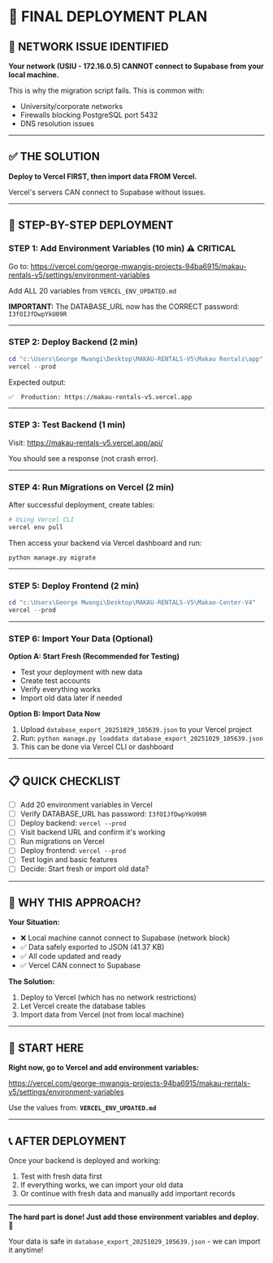 # 🎯 FINAL DEPLOYMENT PLAN

## 🔴 NETWORK ISSUE IDENTIFIED

**Your network (USIU - 172.16.0.5) CANNOT connect to Supabase from your local machine.**

This is why the migration script fails. This is common with:
- University/corporate networks
- Firewalls blocking PostgreSQL port 5432
- DNS resolution issues

---

## ✅ THE SOLUTION

**Deploy to Vercel FIRST, then import data FROM Vercel.**

Vercel's servers CAN connect to Supabase without issues.

---

## 🚀 STEP-BY-STEP DEPLOYMENT

### STEP 1: Add Environment Variables (10 min) ⚠️ CRITICAL

Go to: https://vercel.com/george-mwangis-projects-94ba6915/makau-rentals-v5/settings/environment-variables

Add ALL 20 variables from `VERCEL_ENV_UPDATED.md`

**IMPORTANT:** The DATABASE_URL now has the CORRECT password: `I3fOIJfDwpYkU09R`

---

### STEP 2: Deploy Backend (2 min)

```powershell
cd "c:\Users\George Mwangi\Desktop\MAKAU-RENTALS-V5\Makau Rentals\app"
vercel --prod
```

Expected output:
```
✅  Production: https://makau-rentals-v5.vercel.app
```

---

### STEP 3: Test Backend (1 min)

Visit: https://makau-rentals-v5.vercel.app/api/

You should see a response (not crash error).

---

### STEP 4: Run Migrations on Vercel (2 min)

After successful deployment, create tables:

```powershell
# Using Vercel CLI
vercel env pull
```

Then access your backend via Vercel dashboard and run:
```
python manage.py migrate
```

---

### STEP 5: Deploy Frontend (2 min)

```powershell
cd "c:\Users\George Mwangi\Desktop\MAKAU-RENTALS-V5\Makao-Center-V4"
vercel --prod
```

---

### STEP 6: Import Your Data (Optional)

**Option A: Start Fresh (Recommended for Testing)**
- Test your deployment with new data
- Create test accounts
- Verify everything works
- Import old data later if needed

**Option B: Import Data Now**
1. Upload `database_export_20251029_105639.json` to your Vercel project
2. Run: `python manage.py loaddata database_export_20251029_105639.json`
3. This can be done via Vercel CLI or dashboard

---

## 📋 QUICK CHECKLIST

- [ ] Add 20 environment variables in Vercel
- [ ] Verify DATABASE_URL has password: `I3fOIJfDwpYkU09R`
- [ ] Deploy backend: `vercel --prod`
- [ ] Visit backend URL and confirm it's working
- [ ] Run migrations on Vercel
- [ ] Deploy frontend: `vercel --prod`
- [ ] Test login and basic features
- [ ] Decide: Start fresh or import old data?

---

## 🔧 WHY THIS APPROACH?

**Your Situation:**
- ❌ Local machine cannot connect to Supabase (network block)
- ✅ Data safely exported to JSON (41.37 KB)
- ✅ All code updated and ready
- ✅ Vercel CAN connect to Supabase

**The Solution:**
1. Deploy to Vercel (which has no network restrictions)
2. Let Vercel create the database tables
3. Import data from Vercel (not from local machine)

---

## 🎯 START HERE

**Right now, go to Vercel and add environment variables:**

https://vercel.com/george-mwangis-projects-94ba6915/makau-rentals-v5/settings/environment-variables

Use the values from: **`VERCEL_ENV_UPDATED.md`**

---

## 📞 AFTER DEPLOYMENT

Once your backend is deployed and working:
1. Test with fresh data first
2. If everything works, we can import your old data
3. Or continue with fresh data and manually add important records

---

**The hard part is done! Just add those environment variables and deploy.** 🚀

Your data is safe in `database_export_20251029_105639.json` - we can import it anytime!

